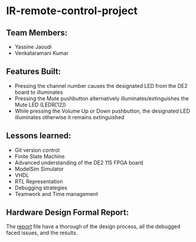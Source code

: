 # IR-remote-control-project

## Team Members:
* Yassine Jaoudi
* Venkataramani Kumar

## Features Built:
* Pressing the channel number causes the designated LED from the DE2 board to illuminates
* Pressing the Mute pushbutton alternatively illuminates/extinguishes the Mute LED (LEDR[12])
* While pressing the Volume Up or Down pushbutton, the designated LED illuminates otherwise it remains extinguished

## Lessons learned:
* Git version control
* Finite State Machine
* Advanced understanding of the DE2 115 FPGA board
* ModelSim Simulator
* VHDL
* RTL Representation
* Debugging strategies
* Teamwork and Time management

## Hardware Design Formal Report:
The [report](IR-remote-control-project/Final%20Project%20Report.pdf) file have a thorough of the design process, all the debugged faced issues, and the results.

